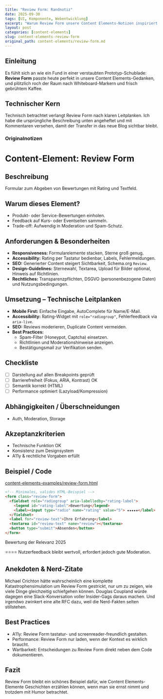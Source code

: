 ```yaml
---
title: "Review Form: Randnotiz"
date: 2025-09-30
tags: [UI, Komponente, Webentwicklung]
excerpt: "Warum Review Form unsere Content Elements-Notizen inspiriert."
layout: post
categories: [content-elements]
slug: content-elements-review-form
original_path: content-elements/review-form.md
---
```


## Einleitung
Es fühlt sich an wie ein Fund in einer verstaubten Prototyp-Schublade: **Review Form** passte heute perfekt in unsere Content Elements-Gedanken, und plötzlich roch der Raum nach Whiteboard-Markern und frisch gebrühtem Kaffee.

## Technischer Kern
Technisch betrachtet verlangt Review Form nach klaren Leitplanken. Ich habe die ursprüngliche Beschreibung unten angeheftet und mit Kommentaren versehen, damit der Transfer in das neue Blog sichtbar bleibt.

### Originalnotizen
# Content-Element: Review Form

## Beschreibung
Formular zum Abgeben von Bewertungen mit Rating und Textfeld.

## Warum dieses Element?
- Produkt- oder Service-Bewertungen einholen.
- Feedback auf Kurs- oder Eventseiten sammeln.
- Trade-off: Aufwendig in Moderation und Spam-Schutz.

## Anforderungen & Besonderheiten
- **Responsiveness:** Formularelemente stacken, Sterne groß genug.
- **Accessibility:** Rating per Tastatur bedienbar, Labels, Fehlermeldungen.
- **SEO:** Generierter Content steigert Sichtbarkeit, Schema.org `Review`.
- **Design-Guidelines:** Sternewahl, Textarea, Upload für Bilder optional, Hinweis auf Richtlinien.
- **Rechtliches:** Transparenzpflichten, DSGVO (personenbezogene Daten) und Nutzungsbedingungen.

## Umsetzung – Technische Leitplanken
- **Mobile First:** Einfache Eingabe, AutoComplete für Name/E-Mail.
- **Accessibility:** Rating-Widget mit `role="radiogroup"`, Fehlerfeedback via `aria-live`.
- **SEO:** Reviews moderieren, Duplicate Content vermeiden.
- **Best Practices:**
  - Spam-Filter (Honeypot, Captcha) einsetzen.
  - Richtlinien und Moderationshinweise anzeigen.
  - Bestätigungsmail zur Verifikation senden.

## Checkliste
- [ ] Darstellung auf allen Breakpoints geprüft
- [ ] Barrierefreiheit (Fokus, ARIA, Kontrast) OK
- [ ] Semantik korrekt (HTML)
- [ ] Performance optimiert (Lazyload/Kompression)

## Abhängigkeiten / Überschneidungen
- Auth, Moderation, Storage

## Akzeptanzkriterien
- Technische Funktion OK
- Konsistenz zum Designsystem
- A11y & rechtliche Vorgaben erfüllt

## Beispiel / Code
[content-elements-examples/review-form.html](../content-elements-examples/review-form.html)

```html
<!-- Minimales, valides HTML-Beispiel -->
<form class="review-form">
  <fieldset role="radiogroup" aria-labelledby="rating-label">
    <legend id="rating-label">Bewertung</legend>
    <label><input type="radio" name="rating" value="5"> ★★★★★</label>
  </fieldset>
  <label for="review-text">Ihre Erfahrung</label>
  <textarea id="review-text" name="review"></textarea>
  <button type="submit">Absenden</button>
</form>
```

Bewertung der Relevanz 2025

⭐⭐⭐⭐ Nutzerfeedback bleibt wertvoll, erfordert jedoch gute Moderation.

## Anekdoten & Nerd-Zitate
Michael Crichton hätte wahrscheinlich eine komplette Katastrophensimulation um Review Form gestrickt, nur um zu zeigen, wie viele Dinge gleichzeitig schiefgehen können. Douglas Coupland würde dagegen eine Slack-Konversation voller Insider-Gags daraus machen. Und irgendwo zwinkert eine alte RFC dazu, weil die Nerd-Fakten selten stillstehen.

## Best Practices
- A11y: Review Form tastatur- und screenreader-freundlich gestalten.
- Performance: Review Form nur laden, wenn der Kontext es wirklich braucht.
- Wartbarkeit: Entscheidungen zu Review Form direkt neben dem Code dokumentieren.

## Fazit
Review Form bleibt ein schönes Beispiel dafür, wie Content Elements-Elemente Geschichten erzählen können, wenn man sie ernst nimmt und trotzdem mit Humor betrachtet.
